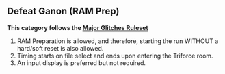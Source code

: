 ## Defeat Ganon (RAM Prep)

**This category follows the [Major Glitches Ruleset](https://www.speedrun.com/alttp?h=Major_Glitches-Any&rules=category&x=n2y180m2-68kzoq82.p129ogdl)**

1. RAM Preparation is allowed, and therefore, starting the run WITHOUT a hard/soft reset is also allowed.
2. Timing starts on file select and ends upon entering the Triforce room.
3. An input display is preferred but not required.
